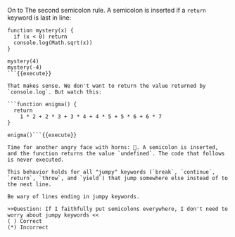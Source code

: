 On to The second semicolon rule. A semicolon is inserted if a `return` keyword is last in line:

```
function mystery(x) {
  if (x < 0) return
  console.log(Math.sqrt(x))
}

mystery(4)
mystery(-4)
```{{execute}}

That makes sense. We don't want to return the value returned by `console.log`. But watch this: 

```function enigma() {
  return
    1 * 2 + 2 * 3 + 3 * 4 + 4 * 5 + 5 * 6 + 6 * 7
}

enigma()```{{execute}}

Time for another angry face with horns: 👿. A semicolon is inserted, and the function returns the value `undefined`. The code that follows is never executed.

This behavior holds for all "jumpy" keywords (`break`, `continue`, `return`, `throw`, and `yield`) that jump somewhere else instead of to the next line.

Be wary of lines ending in jumpy keywords.

>>Question: If I faithfully put semicolons everywhere, I don't need to worry about jumpy keywords <<
( ) Correct
(*) Incorrect

